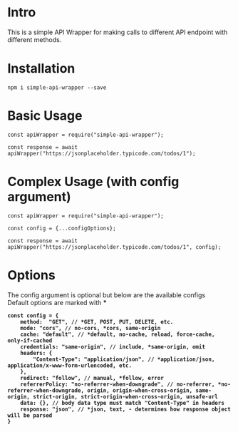 # Intro

This is a simple API Wrapper for making calls to different API endpoint with different methods.

# Installation

`npm i simple-api-wrapper --save`

# Basic Usage

```
const apiWrapper = require("simple-api-wrapper");

const response = await apiWrapper("https://jsonplaceholder.typicode.com/todos/1");

```

# Complex Usage (with config argument)

```
const apiWrapper = require("simple-api-wrapper");

const config = {...configOptions};

const response = await apiWrapper("https://jsonplaceholder.typicode.com/todos/1", config);

```

# Options

The config argument is optional but below are the available configs <br>
Default options are marked with <b>*<b>

```
const config = {
    method:  "GET", // *GET, POST, PUT, DELETE, etc.
    mode: "cors", // no-cors, *cors, same-origin
    cache: "default", // *default, no-cache, reload, force-cache, only-if-cached
    credentials: "same-origin", // include, *same-origin, omit
    headers: {
        "Content-Type": "application/json", // *application/json, application/x-www-form-urlencoded, etc.
    },
    redirect: "follow", // manual, *follow, error
    referrerPolicy: "no-referrer-when-downgrade", // no-referrer, *no-referrer-when-downgrade, origin, origin-when-cross-origin, same-origin, strict-origin, strict-origin-when-cross-origin, unsafe-url
    data: {}, // body data type must match "Content-Type" in headers
    response: "json", // *json, text, - determines how response object will be parsed
}
```
